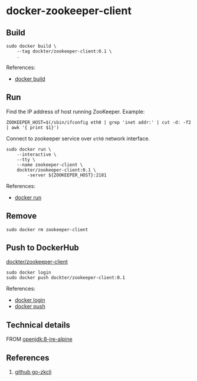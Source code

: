 # docker-zookeeper-client

## Build

```console
sudo docker build \
    --tag dockter/zookeeper-client:0.1 \
    .
```

References:

- [docker build](https://docs.docker.com/edge/engine/reference/commandline/build/)

## Run

Find the IP address of host running ZooKeeper.  Example:

```console
ZOOKEEPER_HOST=$(/sbin/ifconfig eth0 | grep 'inet addr:' | cut -d: -f2 | awk '{ print $1}')
```

Connect to zookeeper service over `eth0` network interface.

```console
sudo docker run \
    --interactive \
    --tty \
    --name zookeeper-client \
    dockter/zookeeper-client:0.1 \
        -server ${ZOOKEEPER_HOST}:2181
```

References:

- [docker run](https://docs.docker.com/edge/engine/reference/commandline/run/)

## Remove

```console
sudo docker rm zookeeper-client
```

## Push to DockerHub

[dockter/zookeeper-client](https://hub.docker.com/r/dockter/zookeeper-client/)

```console
sudo docker login
sudo docker push dockter/zookeeper-client:0.1
```

References:

- [docker login](https://docs.docker.com/edge/engine/reference/commandline/login/)
- [docker push](https://docs.docker.com/edge/engine/reference/commandline/push/)


## Technical details

FROM [openjdk:8-jre-alpine](https://github.com/docker-library/openjdk/blob/master/8-jre/Dockerfile)


## References

1. [github go-zkcli](https://github.com/go-zkcli/zkcli)